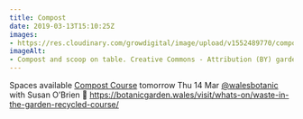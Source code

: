 ```yaml
---
title: Compost
date: 2019-03-13T15:10:25Z
images: 
- https://res.cloudinary.com/growdigital/image/upload/v1552489770/compost-190313.jpg
imageAlt: 
- Compost and scoop on table. Creative Commons - Attribution (BY) garden
---
```


Spaces available [Compost Course](https://botanicgarden.wales/visit/whats-on/waste-in-the-garden-recycled-course/) tomorrow Thu 14 Mar [@walesbotanic](walesbotanic) with Susan O’Brien 🌱 <https://botanicgarden.wales/visit/whats-on/waste-in-the-garden-recycled-course/>
